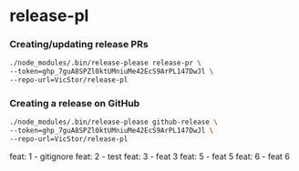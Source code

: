 # release-pl

### Creating/updating release PRs
```bash
./node_modules/.bin/release-please release-pr \
--token=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 \
--repo-url=VicStor/release-pl
```

### Creating a release on GitHub
```bash
./node_modules/.bin/release-please github-release \
--token=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 \
--repo-url=VicStor/release-pl
```

feat: 1 - gitignore
feat: 2 - test
feat: 3 - feat 3
feat: 5 - feat 5
feat: 6 - feat 6